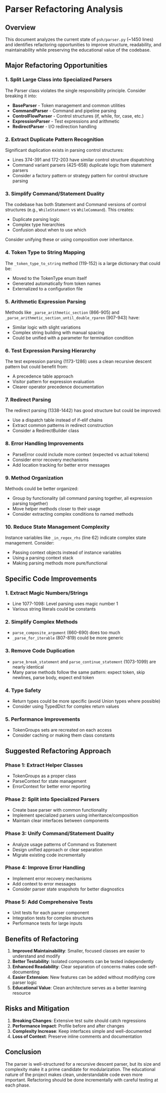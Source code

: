 # Parser Refactoring Analysis

## Overview

This document analyzes the current state of `psh/parser.py` (~1450 lines) and identifies refactoring opportunities to improve structure, readability, and maintainability while preserving the educational value of the codebase.

## Major Refactoring Opportunities

### 1. Split Large Class into Specialized Parsers

The Parser class violates the single responsibility principle. Consider breaking it into:

- **BaseParser** - Token management and common utilities
- **CommandParser** - Command and pipeline parsing  
- **ControlFlowParser** - Control structures (if, while, for, case, etc.)
- **ExpressionParser** - Test expressions and arithmetic
- **RedirectParser** - I/O redirection handling

### 2. Extract Duplicate Pattern Recognition

Significant duplication exists in parsing control structures:

- Lines 374-391 and 172-203 have similar control structure dispatching
- Command variant parsers (425-658) duplicate logic from statement parsers
- Consider a factory pattern or strategy pattern for control structure parsing

### 3. Simplify Command/Statement Duality

The codebase has both Statement and Command versions of control structures (e.g., `WhileStatement` vs `WhileCommand`). This creates:

- Duplicate parsing logic
- Complex type hierarchies  
- Confusion about when to use which

Consider unifying these or using composition over inheritance.

### 4. Token Type to String Mapping

The `_token_type_to_string` method (119-152) is a large dictionary that could be:

- Moved to the TokenType enum itself
- Generated automatically from token names
- Externalized to a configuration file

### 5. Arithmetic Expression Parsing

Methods like `_parse_arithmetic_section` (866-905) and `_parse_arithmetic_section_until_double_rparen` (907-943) have:

- Similar logic with slight variations
- Complex string building with manual spacing
- Could be unified with a parameter for termination condition

### 6. Test Expression Parsing Hierarchy

The test expression parsing (1173-1286) uses a clean recursive descent pattern but could benefit from:

- A precedence table approach
- Visitor pattern for expression evaluation
- Clearer operator precedence documentation

### 7. Redirect Parsing

The redirect parsing (1338-1442) has good structure but could be improved:

- Use a dispatch table instead of if-elif chains
- Extract common patterns in redirect construction
- Consider a RedirectBuilder class

### 8. Error Handling Improvements

- ParseError could include more context (expected vs actual tokens)
- Consider error recovery mechanisms
- Add location tracking for better error messages

### 9. Method Organization

Methods could be better organized:

- Group by functionality (all command parsing together, all expression parsing together)
- Move helper methods closer to their usage
- Consider extracting complex conditions to named methods

### 10. Reduce State Management Complexity

Instance variables like `_in_regex_rhs` (line 62) indicate complex state management. Consider:

- Passing context objects instead of instance variables
- Using a parsing context stack
- Making parsing methods more pure/functional

## Specific Code Improvements

### 1. Extract Magic Numbers/Strings
- Line 1077-1098: Level parsing uses magic number 1
- Various string literals could be constants

### 2. Simplify Complex Methods
- `parse_composite_argument` (660-690) does too much
- `_parse_for_iterable` (807-819) could be more generic

### 3. Remove Code Duplication
- `parse_break_statement` and `parse_continue_statement` (1073-1099) are nearly identical
- Many parse methods follow the same pattern: expect token, skip newlines, parse body, expect end token

### 4. Type Safety
- Return types could be more specific (avoid Union types where possible)
- Consider using TypedDict for complex return values

### 5. Performance Improvements
- TokenGroups sets are recreated on each access
- Consider caching or making them class constants

## Suggested Refactoring Approach

### Phase 1: Extract Helper Classes
- TokenGroups as a proper class
- ParseContext for state management
- ErrorContext for better error reporting

### Phase 2: Split into Specialized Parsers
- Create base parser with common functionality
- Implement specialized parsers using inheritance/composition
- Maintain clear interfaces between components

### Phase 3: Unify Command/Statement Duality
- Analyze usage patterns of Command vs Statement
- Design unified approach or clear separation
- Migrate existing code incrementally

### Phase 4: Improve Error Handling
- Implement error recovery mechanisms
- Add context to error messages
- Consider parser state snapshots for better diagnostics

### Phase 5: Add Comprehensive Tests
- Unit tests for each parser component
- Integration tests for complex structures
- Performance tests for large inputs

## Benefits of Refactoring

1. **Improved Maintainability**: Smaller, focused classes are easier to understand and modify
2. **Better Testability**: Isolated components can be tested independently
3. **Enhanced Readability**: Clear separation of concerns makes code self-documenting
4. **Easier Extension**: New features can be added without modifying core parser logic
5. **Educational Value**: Clean architecture serves as a better learning resource

## Risks and Mitigation

1. **Breaking Changes**: Extensive test suite should catch regressions
2. **Performance Impact**: Profile before and after changes
3. **Complexity Increase**: Keep interfaces simple and well-documented
4. **Loss of Context**: Preserve inline comments and documentation

## Conclusion

The parser is well-structured for a recursive descent parser, but its size and complexity make it a prime candidate for modularization. The educational nature of the project makes clean, understandable code even more important. Refactoring should be done incrementally with careful testing at each phase.